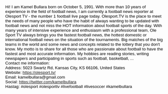 <p><span style="color:rgb(0, 0, 0); font-family:arial; font-size:10pt">Hi! I am Kamel Bullara born on October 5, 1991. With more than 10 years of experience in the field of football news, I am currently a football news reporter at Olesport TV - the number 1 football live page today. Olesport.TV is the place to meet the needs of many people who have the habit of always wanting to be updated with football news and not miss the HOT information about football sports of the day. With many years of intensive experience and enthusiasm with a professional team, Ole Sport TV always brings you the fastest football news, the hottest domestic or international football news on the situation of the tournaments. Big matches of the big teams in the world and some news and concepts related to the lottery that you don&#39;t know. My motto is to share for all those who are passionate about football to have the fastest and most accurate information. My hobbies are reading stories, writing newspapers and participating in sports such as football, basketball, ...<br />
Contact me information:<br />
Address: 5023 Swartz Rd, Kansas City, KS 66106, United States<br />
Website: <a href="https://olesport.tv/">https://olesport.tv/</a><br />
Email: kamelbullara@gmail.com<br />
Social: <a href="https://twitter.com/kamelbullara">https://twitter.com/kamelbullara</a><br />
Hastag: #olesport #olesporttv #livefootball #livesoccer #kamelbullara</span></p>

